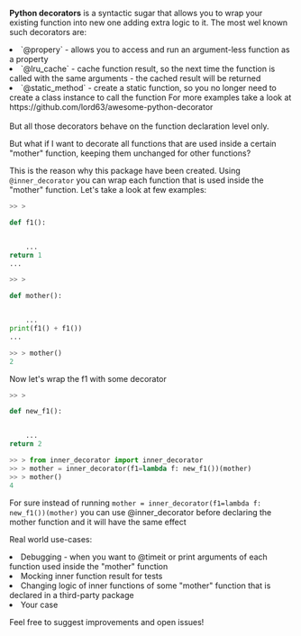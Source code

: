 <b>Python decorators</b> is a syntactic sugar that allows you to wrap your existing function into new one adding extra
logic to it.
The most wel known such decorators are:
<li>`@propery` - allows you to access and run an argument-less function as a property
<li>`@lru_cache` - cache function result, so the next time the function is called with the same arguments - the cached result will be returned
<li>`@static_method` - create a static function, so you no longer need to create a class instance to call the function
For more examples take a look at https://github.com/lord63/awesome-python-decorator
<br><br>
But all those decorators behave on the function declaration level only. 

But what if I want to decorate all functions that are used inside a certain "mother" function, keeping them unchanged
for other functions?

This is the reason why this package have been created.
Using `@inner_decorator` you can wrap each function that is used inside the "mother" function. Let's take a look at few
examples:

```python
>> >

def f1():


    ...
return 1
...

>> >

def mother():


    ...
print(f1() + f1())
...

>> > mother()
2
```

Now let's wrap the f1 with some decorator

```python
>> >

def new_f1():


    ...
return 2

>> > from inner_decorator import inner_decorator
>> > mother = inner_decorator(f1=lambda f: new_f1())(mother)
>> > mother()
4
```

For sure instead of running `mother = inner_decorator(f1=lambda f: new_f1())(mother)` you can use @inner_decorator
before declaring the mother function and it will have the same effect

Real world use-cases:
<li> Debugging - when you want to @timeit or print arguments of each function used inside the "mother" function
<li> Mocking inner function result for tests
<li> Changing logic of inner functions of some "mother" function that is declared in a third-party package
<li> Your case

Feel free to suggest improvements and open issues!